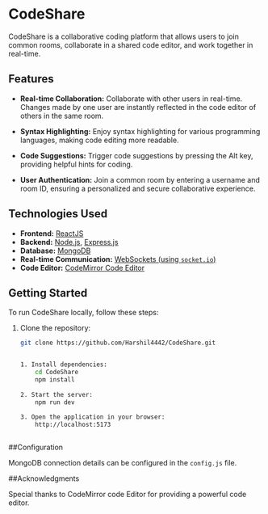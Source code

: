 # CodeShare

CodeShare is a collaborative coding platform that allows users to join common rooms, collaborate in a shared code editor, and work together in real-time.

## Features

- **Real-time Collaboration:** Collaborate with other users in real-time. Changes made by one user are instantly reflected in the code editor of others in the same room.

- **Syntax Highlighting:** Enjoy syntax highlighting for various programming languages, making code editing more readable.

- **Code Suggestions:** Trigger code suggestions by pressing the Alt key, providing helpful hints for coding.

- **User Authentication:** Join a common room by entering a username and room ID, ensuring a personalized and secure collaborative experience.

## Technologies Used

- **Frontend:** [ReactJS](https://reactjs.org/)
- **Backend:** [Node.js](https://nodejs.org/), [Express.js](https://expressjs.com/)
- **Database:** [MongoDB](https://www.mongodb.com/)
- **Real-time Communication:** [WebSockets (using `socket.io`)](https://socket.io/)
- **Code Editor:** [CodeMirror Code Editor](https://codemirror.net/)

## Getting Started

To run CodeShare locally, follow these steps:

1. Clone the repository:
   ```bash
   git clone https://github.com/Harshil4442/CodeShare.git


   1. Install dependencies:
       cd CodeShare
       npm install
    
   2. Start the server:
       npm run dev
    
   3. Open the application in your browser:
       http://localhost:5173

   

##Configuration

MongoDB connection details can be configured in the `config.js` file.

##Acknowledgments

Special thanks to CodeMirror code Editor for providing a powerful code editor.

